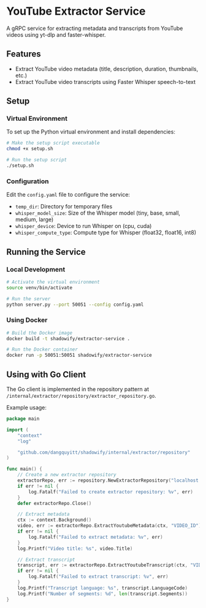 # YouTube Extractor Service

A gRPC service for extracting metadata and transcripts from YouTube videos using yt-dlp and faster-whisper.

## Features

- Extract YouTube video metadata (title, description, duration, thumbnails, etc.)
- Extract YouTube video transcripts using Faster Whisper speech-to-text

## Setup

### Virtual Environment

To set up the Python virtual environment and install dependencies:

```bash
# Make the setup script executable
chmod +x setup.sh

# Run the setup script
./setup.sh
```

### Configuration

Edit the `config.yaml` file to configure the service:

- `temp_dir`: Directory for temporary files
- `whisper_model_size`: Size of the Whisper model (tiny, base, small, medium, large)
- `whisper_device`: Device to run Whisper on (cpu, cuda)
- `whisper_compute_type`: Compute type for Whisper (float32, float16, int8)

## Running the Service

### Local Development

```bash
# Activate the virtual environment
source venv/bin/activate

# Run the server
python server.py --port 50051 --config config.yaml
```

### Using Docker

```bash
# Build the Docker image
docker build -t shadowify/extractor-service .

# Run the Docker container
docker run -p 50051:50051 shadowify/extractor-service
```

## Using with Go Client

The Go client is implemented in the repository pattern at `/internal/extractor/repository/extractor_repository.go`.

Example usage:

```go
package main

import (
    "context"
    "log"

    "github.com/dangquyitt/shadowify/internal/extractor/repository"
)

func main() {
    // Create a new extractor repository
    extractorRepo, err := repository.NewExtractorRepository("localhost:50051")
    if err != nil {
        log.Fatalf("Failed to create extractor repository: %v", err)
    }
    defer extractorRepo.Close()

    // Extract metadata
    ctx := context.Background()
    video, err := extractorRepo.ExtractYoutubeMetadata(ctx, "VIDEO_ID")
    if err != nil {
        log.Fatalf("Failed to extract metadata: %v", err)
    }
    log.Printf("Video title: %s", video.Title)

    // Extract transcript
    transcript, err := extractorRepo.ExtractYoutubeTranscript(ctx, "VIDEO_ID")
    if err != nil {
        log.Fatalf("Failed to extract transcript: %v", err)
    }
    log.Printf("Transcript language: %s", transcript.LanguageCode)
    log.Printf("Number of segments: %d", len(transcript.Segments))
}
```
